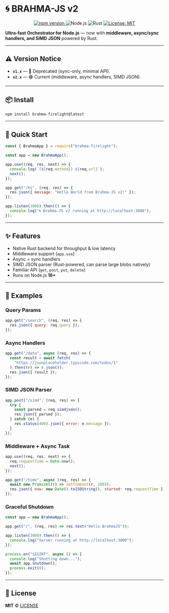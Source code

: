 # 🌀 BRAHMA-JS v2

<p align="center">
  <a href="https://www.npmjs.com/package/brahma-firelight">
    <img src="https://img.shields.io/npm/v/brahma-firelight" alt="npm version">
  </a>
  <img src="https://img.shields.io/badge/Node.js-16%2B-brightgreen?logo=node.js" alt="Node.js">
  <img src="https://img.shields.io/badge/Rust-1.70%2B-black?logo=rust" alt="Rust">
  <a href="LICENSE">
    <img src="https://img.shields.io/badge/License-MIT-yellow.svg" alt="License: MIT">
  </a>
</p>

**Ultra-fast Orchestrator for Node.js** — now with **middleware, async/sync handlers, and SIMD JSON** powered by Rust.

---

## ⚠️ Version Notice

- **`v1.x`** — 🔴 Deprecated (sync-only, minimal API).
- **`v2.x`** — 🟢 Current (middleware, async handlers, SIMD JSON).

---

## 📦 Install

```bash
npm install brahma-firelight@latest
```

---

## 🚀 Quick Start

```js
const { BrahmaApp } = require("brahma-firelight");

const app = new BrahmaApp();

app.use((req, res, next) => {
  console.log(`[${req.method}] ${req.url}`);
  next();
});

app.get("/hi", (req, res) => {
  res.json({ message: "Hello World from Brahma-JS v2!" });
});

app.listen(3000).then(() => {
  console.log("🌀 Brahma-JS v2 running at http://localhost:3000");
});
```

---

## ✨ Features

- Native Rust backend for throughput & low latency
- Middleware support (`app.use`)
- Async + sync handlers
- SIMD JSON parser (Rust-powered, can parse large blobs natively)
- Familiar API (`get`, `post`, `put`, `delete`)
- Runs on Node.js **16+**

---

## 🧩 Examples

### Query Params

```js
app.get("/search", (req, res) => {
  res.json({ query: req.query });
});
```

### Async Handlers

```js
app.get("/data", async (req, res) => {
  const result = await fetch(
    "https://jsonplaceholder.typicode.com/todos/1"
  ).then((r) => r.json());
  res.json({ result });
});
```

### SIMD JSON Parser

```js
app.post("/simd", (req, res) => {
  try {
    const parsed = req.simdjson();
    res.json({ parsed });
  } catch (e) {
    res.status(400).json({ error: e.message });
  }
});
```

### Middleware + Async Task

```js
app.use((req, res, next) => {
  req.requestTime = Date.now();
  next();
});

app.get("/time", async (req, res) => {
  await new Promise((r) => setTimeout(r, 200));
  res.json({ now: new Date().toISOString(), started: req.requestTime });
});
```

### Graceful Shutdown

```js
const app = new BrahmaApp();

app.get("/", (req, res) => res.text("Hello BrahmaJS"));

app.listen(3000).then(() => {
  console.log("Server running at http://localhost:3000");
});

process.on("SIGINT", async () => {
  console.log("Shutting down...");
  await app.shutdown();
  process.exit(0);
});
```

---

## 🧾 License

**MIT** © [LICENSE](https://github.com/Shyam20001/rsjs/blob/master/LICENSE)
 